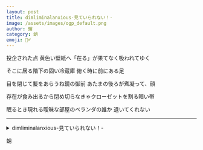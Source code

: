 ```yaml
---
layout: post
title: dimliminalanxious-見ていられない！-
image: /assets/images/ogp_default.png
author: 蛸
category: 蛸
emoji: 🧝‍♂️
---
```


<div class="tanka-area"><div class="tanka">
<p>投企された点 黄色い壁紙へ「在る」が果てなく吸われてゆく</p>
<p>そこに居る階下の固い冷蔵庫 俯く時に前にある足</p>
<p>目を閉じて髪をあらうね鏡の御前 あたまの後ろが煮凝って、顔</p>
<p>存在が食み出るから閉め切らなきゃクローゼットを割る暗い帯</p>
<p>眠るとき現れる曖昧な部屋のベランダの誰か 退いてくれない</p></div></div>

---

<details><summary>dimliminalanxious-見ていられない！-</summary>
投企された点 黄色い壁紙へ「在る」が果てなく吸われてゆく<br />
そこに居る階下の固い冷蔵庫 俯く時に前にある足<br />
目を閉じて髪をあらうね鏡の御前 あたまの後ろが煮凝って、顔<br />
存在が食み出るから閉め切らなきゃクローゼットを割る暗い帯<br />
眠るとき現れる曖昧な部屋のベランダの誰か 退いてくれない<br />
<br />
</details>

蛸
